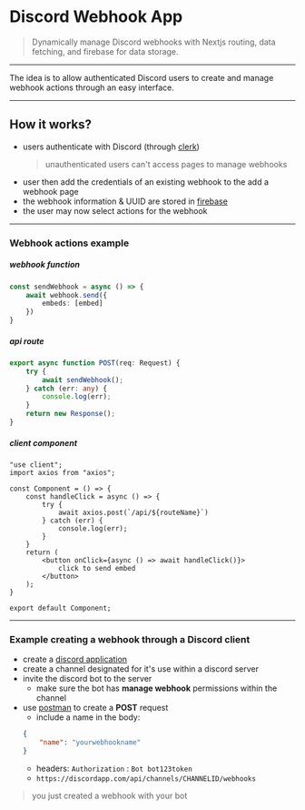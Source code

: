 # Discord Webhook App

 > Dynamically manage Discord webhooks with Nextjs routing, data fetching, and firebase for data storage.

---

The idea is to allow authenticated Discord users to create and manage webhook actions through an easy interface.

---

## How it works?

- users authenticate with Discord (through [clerk](https://clerk.com/))
    > unauthenticated users can't access pages to manage webhooks
- user then add the credentials of an existing webhook to the add a webhook page
- the webhook information & UUID are stored in [firebase](https://firebase.google.com/)
- the user may now select actions for the webhook

---
### Webhook actions example

##### webhook function

```ts
const sendWebhook = async () => {
    await webhook.send({
        embeds: [embed]
    })
}
```

##### api route

```ts
export async function POST(req: Request) {
    try {
        await sendWebhook();
    } catch (err: any) {
        console.log(err);
    }
    return new Response();
}
```

##### client component

```tsx
"use client";
import axios from "axios";

const Component = () => {
    const handleClick = async () => {
        try {
            await axios.post(`/api/${routeName}`)
        } catch (err) {
            console.log(err);
        }
    }
    return (
        <button onClick={async () => await handleClick()}>
            click to send embed
        </button>
    );
}

export default Component;
```

---

### Example creating a webhook through a Discord client

- create a [discord application](https://discord.com/developers/applications)
- create a channel designated for it's use within a discord server
- invite the discord bot to the server
    - make sure the bot has **manage webhook** permissions within the channel
- use [postman](https://www.postman.com/) to create a **POST** request
    - include a name in the body:
    ```json
    {
        "name": "yourwebhookname"
    }
    ```
    - headers: `Authorization` : `Bot bot123token`
    - `https://discordapp.com/api/channels/CHANNELID/webhooks`
> you just created a webhook with your bot


